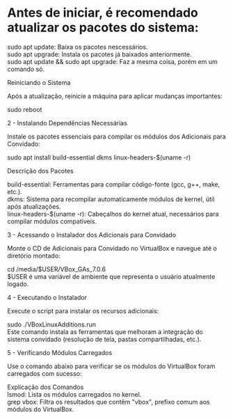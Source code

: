# Antes de iniciar, é recomendado atualizar os pacotes do sistema:

sudo apt update: Baixa os pacotes nescessários. <br>
sudo apt upgrade: Instala os pacotes já baixados anteriormente. <br>
sudo apt update && sudo apt upgrade: Faz a mesma coisa, porém em um comando só. <br>

Reiniciando o Sistema <br>

Após a atualização, reinicie a máquina para aplicar mudanças importantes: <br>

sudo reboot <br>

2 - Instalando Dependências Necessárias <br>

Instale os pacotes essenciais para compilar os módulos dos Adicionais para Convidado: <br>

sudo apt install build-essential dkms linux-headers-$(uname -r) <br>

Descrição dos Pacotes <br>

build-essential: Ferramentas para compilar código-fonte (gcc, g++, make, etc.). <br>
dkms: Sistema para recompilar automaticamente módulos de kernel, útil após atualizações. <br>
linux-headers-$(uname -r): Cabeçalhos do kernel atual, necessários para compilar módulos compatíveis. <br>

3 - Acessando o Instalador dos Adicionais para Convidado <br>

Monte o CD de Adicionais para Convidado no VirtualBox e navegue até o diretório montado: <br>

cd /media/$USER/VBox_GAs_7.0.6 <br>
$USER é uma variável de ambiente que representa o usuário atualmente logado. <br>

4 - Executando o Instalador <br>

Execute o script para instalar os recursos adicionais: <br>

sudo ./VBoxLinuxAdditions.run <br> 
Este comando instala as ferramentas que melhoram a integração do sistema convidado (resolução de tela, pastas compartilhadas, etc.). <br>

5 - Verificando Módulos Carregados <br>

Use o comando abaixo para verificar se os módulos do VirtualBox foram carregados com sucesso: <br>

Explicação dos Comandos <br>
lsmod: Lista os módulos carregados no kernel. <br>
grep vbox: Filtra os resultados que contêm "vbox", prefixo comum aos módulos do VirtualBox. <br>
